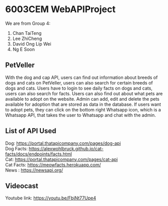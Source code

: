# 6003CEM WebAPIProject
We are from Group 4: 
1. Chan TaiTeng 
2. Lee ZhiCheng
3. David Ong Lip Wei 
4. Ng E Soon 


## PetVeller
With the dog and cap API, users can find out information about breeds of dogs and cats on PetVeller, users can also search for certain breeds of dogs and cats. Users have to login to see daily facts on dogs and cats, users can also search for facts. Users can also find out about what pets are available to adopt on the website. Admin can add, edit and delete the pets available for adoption that are stored as data in the database. If users want to adopt pets, they can click on the bottom right Whatsapp icon, which is a Whatsapp API, that takes the user to Whatsapp and chat with the admin.


## List of API Used 
Dog: https://portal.thatapicompany.com/pages/dog-api <br>
Dog Facts: https://alexwohlbruck.github.io/cat-facts/docs/endpoints/facts.html <br>
Cat: https://portal.thatapicompany.com/pages/cat-api <br>
Cat Facts: https://meowfacts.herokuapp.com/  <br>
News : https://newsapi.org/ <br>


## Videocast
Youtube link: https://youtu.be/FbjNt77Upe4


